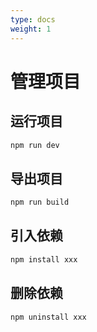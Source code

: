 ```yaml
---
type: docs
weight: 1
---
```


# 管理项目

## 运行项目

```bash
npm run dev
```

## 导出项目
```bash
npm run build
```

## 引入依赖
```bash
npm install xxx
```

## 删除依赖
```bash
npm uninstall xxx
```